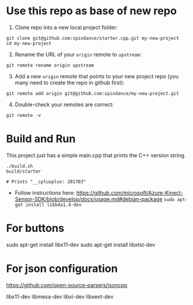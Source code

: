 # Use this repo as base of new repo

1. Clone repo into a new local project folder:

```
git clone git@github.com:spindance/starter.cpp.git my-new-project
cd my-new-project
```

2. Rename the URL of your `origin` remote to `upstream`:

```
git remote rename origin upstream
```

3. Add a new `origin` remote that points to your new project repo (you many
   need to create the repo in github first):

```
git remote add origin git@github.com:spindance/my-new-project.git
```

4. Double-check your remotes are correct:

```
git remote -v
```

# Build and Run

This project just has a simple main.cpp that prints the C++ version string.

```
./build.sh
build/starter

# Prints "__cplusplus: 201703"
```
- Follow instructions here: https://github.com/microsoft/Azure-Kinect-Sensor-SDK/blob/develop/docs/usage.md#debian-package
`sudo apt-get install libk4a1.4-dev`

# For buttons
sudo apt-get install libx11-dev
sudo apt-get install libxtst-dev

# For json configuration
https://github.com/open-source-parsers/jsoncpp

 libx11-dev
      libmesa-dev
      libxi-dev
      libxext-dev

